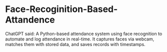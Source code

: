 # Face-Recoginition-Based-Attandence
ChatGPT said: A Python-based attendance system using face recognition to automate and log attendance in real-time. It captures faces via webcam, matches them with stored data, and saves records with timestamps.
